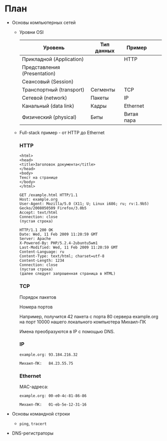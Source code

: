 # План

* Основы компьютерных сетей
  * Уровни OSI
    
    |Уровень|Тип данных|Пример|   |   |
    |---|---|---|---|---|
    |Прикладной (Application)|   |HTTP|   |   |
    |Представления (Presentation)|   |   |   |   |
    |Сеансовый (Session)|   |   |   |   |
    |Транспортный (transport)|Сегменты|TCP|
    |Сетевой (network)|Пакеты|IP|
    |Канальный (data link)|Кадры|Ethernet|
    |Физический (physical)|Биты|Витая пара|

  * Full-stack пример - от HTTP до Ethernet

    ### HTTP

    ```
    <html>
    <head>
    <title>Заголовок документа</title>
    </head>
    <body>
    Текст на странице
    </body>
    </html>
    ```

    ```
    GET /example.html HTTP/1.1
    Host: example.org
    User-Agent: Mozilla/5.0 (X11; U; Linux i686; ru; rv:1.9b5) Gecko/2008050509 Firefox/3.0b5
    Accept: text/html
    Connection: close
    (пустая строка)  
    ```

    ```
    HTTP/1.1 200 OK
    Date: Wed, 11 Feb 2009 11:20:59 GMT
    Server: Apache
    X-Powered-By: PHP/5.2.4-2ubuntu5wm1
    Last-Modified: Wed, 11 Feb 2009 11:20:59 GMT
    Content-Language: ru
    Content-Type: text/html; charset=utf-8
    Content-Length: 1234
    Connection: close
    (пустая строка)
    (далее следует запрошенная страница в HTML)
    ```

    ### TCP

    Порядок пакетов

    Номера портов

    Например, получится 42 пакета с порта 80 сервера example.org на порт 10000 
    нашего локального компьютера Михаил-ПК

    Имена преобразуются в IP с помощью DNS.

    ### IP

    ```
    example.org: 93.184.216.32

    Михаил-ПК:   84.23.55.75
    ```

    ### Ethernet

    MAC-адреса:

    ```
    example.org: 00-e0-4c-81-86-86

    Михаил-ПК:   01-eb-5e-12-31-16
    ```

* Основы командной строки
  * `ping`, `tracert`

* DNS-регистраторы